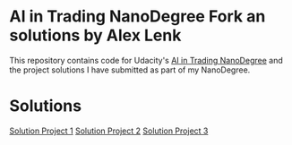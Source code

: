 # AI in Trading NanoDegree Fork an solutions by Alex Lenk
This repository contains code for Udacity's [AI in Trading NanoDegree](https://www.udacity.com/course/nd880) and the project solutions I have submitted as part of my NanoDegree.

# Solutions
[Solution Project 1](/project/project_1/project_1_starter_solution.ipynb)
[Solution Project 2](/project/project_2/project_2_starter_solution.ipynb)
[Solution Project 3](/project/project_3/project_2_starter_solution.ipynb)
